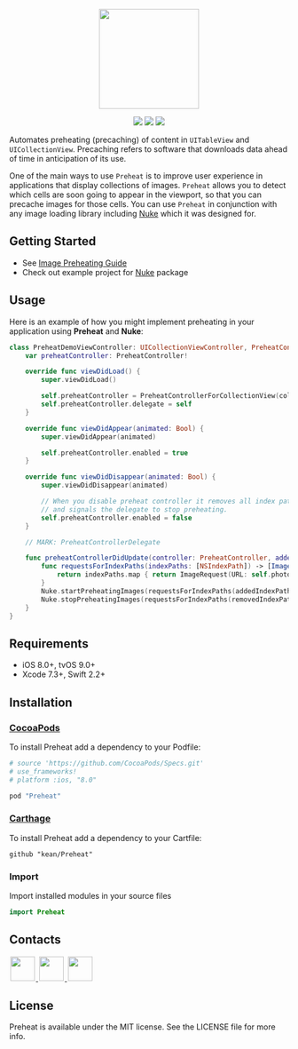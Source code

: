<p align="center"><img src="https://cloud.githubusercontent.com/assets/1567433/14049678/4639abe8-f2d0-11e5-9897-f7af82ff06ec.png" height="180"/>

<p align="center">
<a href="https://cocoapods.org"><img src="https://img.shields.io/cocoapods/v/Preheat.svg"></a>
<a href="https://github.com/Carthage/Carthage"><img src="https://img.shields.io/badge/Carthage-compatible-4BC51D.svg?style=flat"></a>
<a href="http://cocoadocs.org/docsets/Preheat"><img src="https://img.shields.io/cocoapods/p/Preheat.svg?style=flat)"></a>
</p>

Automates preheating (precaching) of content in `UITableView` and `UICollectionView`. Precaching refers to software that downloads data ahead of time in anticipation of its use.

One of the main ways to use `Preheat` is to improve user experience in applications that display collections of images. `Preheat` allows you to detect which cells are soon going to appear in the viewport, so that you can precache images for those cells. You can use `Preheat` in conjunction with any image loading library including [Nuke](https://github.com/kean/Nuke) which it was designed for.

## Getting Started

- See [Image Preheating Guide](http://outscope.net/blog/image-preheating)
- Check out example project for [Nuke](https://github.com/kean/Nuke) package

## Usage

Here is an example of how you might implement preheating in your application using **Preheat** and **Nuke**:

```swift
class PreheatDemoViewController: UICollectionViewController, PreheatControllerDelegate {
    var preheatController: PreheatController!

    override func viewDidLoad() {
        super.viewDidLoad()

        self.preheatController = PreheatControllerForCollectionView(collectionView: self.collectionView!)
        self.preheatController.delegate = self
    }

    override func viewDidAppear(animated: Bool) {
        super.viewDidAppear(animated)

        self.preheatController.enabled = true
    }

    override func viewDidDisappear(animated: Bool) {
        super.viewDidDisappear(animated)

        // When you disable preheat controller it removes all index paths
        // and signals the delegate to stop preheating.
        self.preheatController.enabled = false
    }

    // MARK: PreheatControllerDelegate

    func preheatControllerDidUpdate(controller: PreheatController, addedIndexPaths: [NSIndexPath], removedIndexPaths: [NSIndexPath]) {
        func requestsForIndexPaths(indexPaths: [NSIndexPath]) -> [ImageRequest] {
            return indexPaths.map { return ImageRequest(URL: self.photos[$0.row]) }
        }
        Nuke.startPreheatingImages(requestsForIndexPaths(addedIndexPaths))
        Nuke.stopPreheatingImages(requestsForIndexPaths(removedIndexPaths))
    }
}
```

## Requirements

- iOS 8.0+, tvOS 9.0+
- Xcode 7.3+, Swift 2.2+

## Installation<a name="installation"></a>

### [CocoaPods](http://cocoapods.org)

To install Preheat add a dependency to your Podfile:

```ruby
# source 'https://github.com/CocoaPods/Specs.git'
# use_frameworks!
# platform :ios, "8.0"

pod "Preheat"
```

### [Carthage](https://github.com/Carthage/Carthage)

To install Preheat add a dependency to your Cartfile:

```
github "kean/Preheat"
```

### Import

Import installed modules in your source files

```swift
import Preheat
```

## Contacts

<a href="https://github.com/kean">
<img src="https://cloud.githubusercontent.com/assets/1567433/6521218/9c7e2502-c378-11e4-9431-c7255cf39577.png" height="44" hspace="2"/>
</a>
<a href="https://twitter.com/a_grebenyuk">
<img src="https://cloud.githubusercontent.com/assets/1567433/6521243/fb085da4-c378-11e4-973e-1eeeac4b5ba5.png" height="44" hspace="2"/>
</a>
<a href="https://www.linkedin.com/pub/alexander-grebenyuk/83/b43/3a0">
<img src="https://cloud.githubusercontent.com/assets/1567433/6521256/20247bc2-c379-11e4-8e9e-417123debb8c.png" height="44" hspace="2"/>
</a>

## License

Preheat is available under the MIT license. See the LICENSE file for more info.

